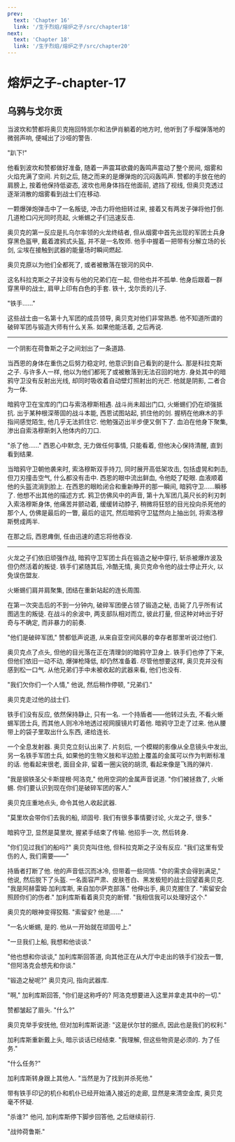```yaml
---
prev:
  text: 'Chapter 16'
  link: '/生于烈焰/熔炉之子/src/chapter18'
next:
  text: 'Chapter 18'
  link: '/生于烈焰/熔炉之子/src/chapter20'
---
```


# 熔炉之子-chapter-17

## 乌鸦与戈尔贡

当波坎和赞都将奥贝克拖回特凯尔和法伊肖躺着的地方时, 他听到了手榴弹落地的微弱声响, 便喊出了沙哑的警告.

"趴下!"

他看到波坎和赞都做好准备, 随着一声震耳欲聋的轰鸣声震动了整个房间, 烟雾和火焰充满了空间. 片刻之后, 随之而来的是爆弹炮的沉闷轰鸣声. 赞都的手放在他的肩膀上, 按着他保持低姿态, 波坎也用身体挡在他面前, 遮挡了视线, 但奥贝克透过逐渐消散的烟雾看到战士们在移动.

一颗爆弹炮弹击中了一名叛徒, 冲击力将他扭转过来, 接着又有两发子弹将他打倒. 几道枪口闪光同时亮起, 火蜥蜴之子们迅速反击.

奥贝克的第一反应是扎乌尔率领的火龙终结者, 但从烟雾中首先出现的军团士兵身穿黑色盔甲, 戴着渡鸦式头盔, 并不是一名牧师. 他手中握着一把带有分解立场的长剑, 尘埃在接触到武器的能量场时瞬间燃起.

奥贝克原以为他们全都死了, 或者被散落在银河的风中.

这名科拉克斯之子并没有与他的兄弟们在一起, 但他也并不孤单. 他身后跟着一群穿黑甲的战士, 肩甲上印有白色的手套. 铁十, 戈尔贡的儿子.

"铁手……"

这些战士由一名第十九军团的成员领导, 奥贝克对他们非常熟悉. 他不知道所谓的破碎军团与锻造大师有什么关系. 如果他能活着, 之后再说.

--------

一个阴影在荷鲁斯之子之间划出了一条道路.

当西恩的身体在重伤之后努力稳定时, 他意识到自己看到的是什么. 那是科拉克斯之子. 与许多人一样, 他以为他们都死了或被散落到无法召回的地方. 身处其中的暗鸦守卫没有反射出光线, 却同时吸收着自动壁灯照射出的光芒. 他就是阴影, 二者合为一体.

暗鸦守卫在宝库的门口与索洛穆斯相遇. 战斗尚未超出门口, 火蜥蜴们仍在顽强抵抗. 出于某种根深蒂固的战斗本能, 西恩试图站起, 抓住他的剑. 握柄在他麻木的手指间感觉陌生, 他几乎无法抓住它. 他勉强迈出半步便又倒下了. 血泊在他身下聚集, 渗出自索洛穆斯刺入他体内的刀口.

"杀了他……" 西恩心中默念, 无力做任何事情, 只能看着, 但他决心保持清醒, 直到看到结果.

当暗鸦守卫朝他袭来时, 索洛穆斯双手持刀, 同时展开高低架攻击, 包括虚晃和刺击, 但刀刃撞击空气, 什么都没有击中. 西恩的眼中流出鲜血, 令他眨了眨眼. 血液顺着他的头盔流淌到脸上. 在西恩的眼睑闭合和重新睁开的那一瞬间, 暗鸦守卫……瞬移了. 他想不出其他的描述方式. 鸦卫仿佛风中的声音, 第十九军团几英尺长的利刃刺入索洛穆斯身体, 他痛苦并颤动着, 缓缓转动脖子, 稍微将狂怒的目光投向杀死他的那个人, 仿佛是最后的一瞥, 最后的诅咒, 然后暗鸦守卫猛然向上抽出剑, 将索洛穆斯劈成两半.

在那之后, 西恩瘫倒, 任由迅速的遗忘将他吞没.

--------

火龙之子们依旧顽强作战, 暗鸦守卫军团士兵在锻造之秘中穿行, 斩杀被爆炸波及但仍然活着的叛徒. 铁手们紧随其后, 冷酷无情, 奥贝克命令他的战士停止开火, 以免误伤盟友.

火蜥蜴们肩并肩聚集, 团结在重新站起的连长周围.

在第一次突击后的不到一分钟内, 破碎军团便占领了锻造之秘, 击毙了几乎所有试图逃生的叛徒. 在战斗的余波中, 两支部队相对而立, 彼此打量, 但这种对峙出于好奇与不确定, 而非暴力的前奏.

"他们是破碎军团," 赞都低声说道, 从来自亚空间风暴的幸存者那里听说过他们.

奥贝克点了点头, 但他的目光落在正在清理剑的暗鸦守卫身上. 铁手们也停了下来, 但他们依旧一动不动, 爆弹枪降低, 却仍然准备着. 尽管他想要这样, 奥贝克并没有感到松一口气. 从他兄弟们手中未被收起的武器来看, 他们也没有.

"我们欠你们一个人情," 他说, 然后稍作停顿, "兄弟们."

奥贝克走过他的战士们.

铁手们没有反应, 依然保持静止, 只有一名. 一个持盾者——他转过头去, 不看火蜥蜴军团士兵, 而其他人则冷冷地透过视网膜镜片盯着他. 暗鸦守卫走了过来. 他从腰带上的袋子里取出什么东西, 递给连长.

一个全息发射器. 奥贝克立刻认出来了. 片刻后, 一个模糊的影像从全息镜头中发出, 另一名铁手军团士兵, 如果他的生物义肢和半边脸上覆盖的金属可以作为判断标准的话. 他看起来很老, 面目全非, 留着一圈尖锐的胡须, 看起来像是飞溅的弹片.

"我是钢铁圣父卡斯提根·阿洛克," 他用空洞的金属声音说道. "你们被拯救了, 火蜥蜴. 你们要认识到现在你们是破碎军团的客人."

奥贝克庄重地点头, 命令其他人收起武器.

"莫里坎会带你们去我的船, 顽固号. 我们有很多事情要讨论, 火龙之子, 很多."

暗鸦守卫, 显然是莫里坎, 握紧手结束了传输. 他招手一次, 然后转身.

"你们见过我们的船吗?" 奥贝克叫住他, 但科拉克斯之子没有反应. "我们这里有受伤的人, 我们需要——"

持盾者打断了他. 他的声音低沉而冰冷, 但带着一些同情. "你的需求会得到满足," 他说, 然后脱下了头盔. 一名面容严肃、皮肤苍白、黑发极短的战士回望着奥贝克. "我是阿赫雷姆·加利库斯, 来自加尔萨克部落." 他伸出手, 奥贝克握住了. "索留安会照顾你们的伤者." 加利库斯看着奥贝克的断臂. "我相信我可以处理好这个."

奥贝克的眼神变得狡黠. "索留安? 他是……"

"一名火蜥蜴, 是的. 他从一开始就在顽固号上."

"一旦我们上船, 我想和他谈谈."

"他也想和你谈谈," 加利库斯回答道, 向其他正在从大厅中走出的铁手们投去一瞥, "但阿洛克会想先和你谈."

"锻造之秘呢?" 奥贝克问, 指向武器库.

"啊," 加利库斯回答, "你们是这称呼的? 阿洛克想要进入这里并拿走其中的一切."

赞都皱起了眉头. "什么?"

奥贝克举手安抚他, 但对加利库斯说道: "这是伏尔甘的据点, 因此也是我们的权利."

加利库斯重新戴上头, 暗示谈话已经结束. "我理解, 但这些物资是必须的. 为了任务."

"什么任务?"

加利库斯转身跟上其他人. "当然是为了找到并杀死他."

带有铁手印记的机仆和机仆已经开始涌入接近的走廊, 显然是来清空金库, 奥贝克毫不怀疑.

"杀谁?" 他问, 加利库斯停下脚步回答他, 之后继续前行.

"战帅荷鲁斯."
